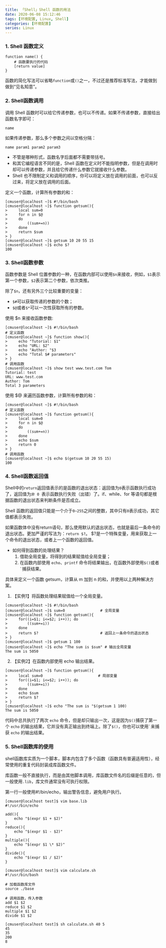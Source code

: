 ```yaml
---
title: 「Shell」Shell 函数的用法
date: 2020-06-08 15:12:46
tags: [环境配置, Linux, Shell]
categories: [环境配置]
series: Linux
---
```



### 1. Shell 函数定义
``` shell
function name() {
    # 函数要执行的代码
    [return value]
}
```

函数的简化写法可以省略`function`或`()`之一，不过还是推荐标准写法，才能做到做到“见名知意”。


### 2. Shell函数调用
调用 Shell 函数时可以给它传递参数，也可以不传递。如果不传递参数，直接给出函数名字即可：
``` shell
name
```

如果传递参数，那么多个参数之间以空格分隔：
``` shell
name param1 param2 param3
```

* 不管是哪种形式，函数名字后面都不需要带括号。
* 和其它编程语言不同的是，Shell 函数在定义时不能指明参数，但是在调用时却可以传递参数，并且给它传递什么参数它就接收什么参数。
* Shell 也不限制定义和调用的顺序，你可以将定义放在调用的前面，也可以反过来，将定义放在调用的后面。

定义一个函数，计算所有参数的和：
``` shell
[cmuser@localhost ~]$ #!/bin/bash
[cmuser@localhost ~]$ function getsum(){
>     local sum=0
>     for n in $@
>     do
>         ((sum+=n))
>     done
>     return $sum
> }
[cmuser@localhost ~]$ getsum 10 20 55 15
[cmuser@localhost ~]$ echo $?
100
```


### 3. Shell函数参数
函数参数是 Shell 位置参数的一种，在函数内部可以使用`$n`来接收，例如，`$1`表示第一个参数，`$2`表示第二个参数，依次类推。

除了`$n`，还有另外三个比较重要的变量：
* `$#`可以获取传递的参数的个数；
* `$@`或者`$*`可以一次性获取所有的参数。

使用 $n 来接收函数参数:
``` shell
[cmuser@localhost ~]$ #!/bin/bash
# 定义函数
[cmuser@localhost ~]$ function show(){
>     echo "Tutorial: $1"
>     echo "URL: $2"
>     echo "Author: "$3
>     echo "Total $# parameters"
> }
# 调用函数
[cmuser@localhost ~]$ show test www.test.com Tom
Tutorial: test
URL: www.test.com
Author: Tom
Total 3 parameters
```

使用 $@ 来遍历函数参数，计算所有参数的和：
``` shell
[cmuser@localhost ~]$ #!/bin/bash
# 定义函数
[cmuser@localhost ~]$ function getsum(){
>     local sum=0
>     for n in $@
>     do
>         ((sum+=n))
>     done
>     echo $sum
>     return 0
> }
# 调用函数
[cmuser@localhost ~]$ echo $(getsum 10 20 55 15)
100
```


### 4. Shell函数返回值
Shell中的`return`返回值表示的是函数的退出状态：返回值为` 0 `表示函数执行成功了，返回值为`非 0 `表示函数执行失败（出错）了。if、while、for 等语句都是根据函数的退出状态来判断条件是否成立。

Shell 函数的返回值只能是一个介于` 0~255 `之间的整数，其中只有` 0 `表示成功，其它值都表示失败。

如果函数体中没有return语句，那么使用默认的退出状态，也就是最后一条命令的退出状态。更加严谨的写法为：`return $?`。
$?是一个特殊变量，用来获取上一个命令的退出状态，或者上一个函数的返回值。

* 如何得到函数的处理结果？
    1. 借助全局变量，将得到的结果赋值给全局变量；
    3. 在函数内部使用 `echo`、`printf` 命令将结果输出，在函数外部使用`$()`或者`` ` ``捕获结果。

具体来定义一个函数 getsum，计算从 m 加到 n 的和，并使用以上两种解决方案。
1. 【实例1】将函数处理结果赋值给一个全局变量。

``` shell
[cmuser@localhost ~]$ #!/bin/bash
[cmuser@localhost ~]$ sum=0                # 全局变量
[cmuser@localhost ~]$ function getsum(){
>     for((i=$1; i<=$2; i++)); do
>         ((sum+=i))
>     done
>     return $?                            # 返回上一条命令的退出状态
> }
[cmuser@localhost ~]$ getsum 1 100
[cmuser@localhost ~]$ echo "The sum is $sum" # 输出全局变量
The sum is 5050
```

2. 【实例2】在函数内部使用 echo 输出结果。
``` shell
[cmuser@localhost ~]$ function getsum(){
>     local sum=0                         # 局部变量
>     for((i=$1; i<=$2; i++)); do
>         ((sum+=i))
>     done
>     echo $sum
>     return $?
> }
[cmuser@localhost ~]$ echo "The sum is "$(getsum 1 100)
The sum is 5050
```
代码中总共执行了两次 `echo` 命令，但是却只输出一次，这是因为`$()`捕获了第一个 `echo` 的输出结果，它并没有真正输出到终端上。除了`$()`，你也可以使用`` ` ``来捕获 `echo` 的输出结果。


### 5. Shell函数库的使用
shell函数库实质为一个脚本，脚本内包含了多个函数（函数具有普遍适用性），经常使用的重复代码封装成库函数文件。

库函数一般不直接执行，而是由其他脚本调用，库函数文件名的后缀是任意的，但一般使用`.lib`，库文件通常没有可执行权限。

第一行一般使用#!/bin/echo，输出警告信息，避免用户执行。

``` shell
[cmuser@localhost test]$ vim base.lib 
#!/usr/bin/echo

add(){
    echo "$(expr $1 + $2)"
}
reduce(){
    echo "$(expr $1 - $2)"
}
multiple(){
    echo "$(expr $1 \* $2)"
}
divide(){
    echo "$(expr $1 / $2)"
}
```

``` shell
[cmuser@localhost test]$ vim calculate.sh
#!/usr/bin/bash

# 加载函数库文件
source ./base

# 调用函数，传入参数
add $1 $2
reduce $1 $2
multiple $1 $2
divide $1 $2
```

``` shell
[cmuser@localhost test]$ sh calculate.sh 40 5
45
35
200
8
```
